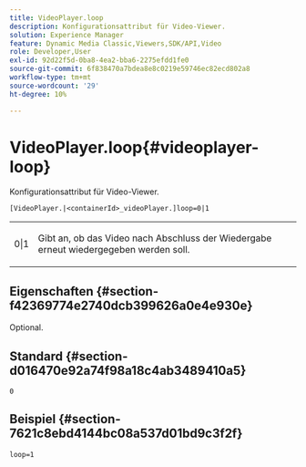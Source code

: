 ```yaml
---
title: VideoPlayer.loop
description: Konfigurationsattribut für Video-Viewer.
solution: Experience Manager
feature: Dynamic Media Classic,Viewers,SDK/API,Video
role: Developer,User
exl-id: 92d22f5d-0ba8-4ea2-bba6-2275efdd1fe0
source-git-commit: 6f838470a7bdea8e8c0219e59746ec82ecd802a8
workflow-type: tm+mt
source-wordcount: '29'
ht-degree: 10%

---
```


# VideoPlayer.loop{#videoplayer-loop}

Konfigurationsattribut für Video-Viewer.

`[VideoPlayer.|<containerId>_videoPlayer.]loop=0|1`

<table id="table_C616483932C2482CA9794DDD7313FD7C"> 
 <tbody> 
  <tr> 
   <td colname="col1"> <p> <span class="codeph"> 0|1 </span> </p> </td> 
   <td colname="col2"> <p> Gibt an, ob das Video nach Abschluss der Wiedergabe erneut wiedergegeben werden soll. </p> </td> 
  </tr> 
 </tbody> 
</table>

## Eigenschaften {#section-f42369774e2740dcb399626a0e4e930e}

Optional.

## Standard {#section-d016470e92a74f98a18c4ab3489410a5}

`0`

## Beispiel {#section-7621c8ebd4144bc08a537d01bd9c3f2f}

```
loop=1
```
